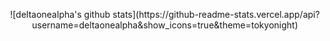 <p align="center">
  ![deltaonealpha's github stats](https://github-readme-stats.vercel.app/api?username=deltaonealpha&show_icons=true&theme=tokyonight)
</p>
